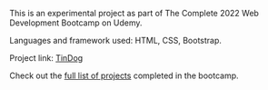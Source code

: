 <p>This is an experimental project as part of The Complete 2022 Web Development Bootcamp on Udemy.</p>
<p>Languages and framework used: HTML, CSS, Bootstrap.
<p>Project link: <a href="https://chendweb.github.io/bootstrap-tindog-website/">TinDog</a></p>
<p>Check out the <a href="https://github.com/chendweb/web-dev-udemy-bootcamp">full list of projects</a> completed in the bootcamp.</p>
